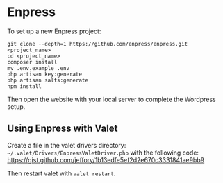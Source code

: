 # Enpress

To set up a new Enpress project:

```
git clone --depth=1 https://github.com/enpress/enpress.git <project_name>
cd <project_name>
composer install
mv .env.example .env
php artisan key:generate
php artisan salts:generate
npm install
```

Then open the website with your local server to complete the Wordpress setup.

## Using Enpress with Valet

Create a file in the valet drivers directory: `~/.valet/Drivers/EnpressValetDriver.php` with the following code:
https://gist.github.com/jeffory/1b13edfe5ef2d2e670c3331841ae9bb9

Then restart valet with `valet restart`.
